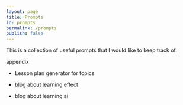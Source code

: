 ```yaml
---
layout: page
title: Prompts
id: prompts
permalink: /prompts
publish: false
---
```


This is a collection of useful prompts that I would like to keep track of.


appendix
- Lesson plan generator for topics

- blog about learning effect
- blog about learning ai
